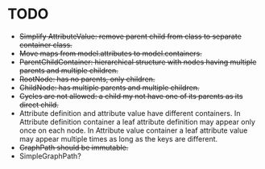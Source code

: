 TODO
====

- <del>Simplify AttributeValue: remove parent child from class to separate container class.</del>
- <del>Move maps from model.attributes to model.containers.</del>
- <del>ParentChildContainer: hierarchical structure with nodes having multiple parents and multiple children.</del>
- <del>RootNode: has no parents, only children.</del>
- <del>ChildNode: has multiple parents and multiple children.</del>
- <del>Cycles are not allowed: a child my not have one of its parents as its direct child.</del>
- Attribute definition and attribute value have different containers. In Attribute definition container a leaf attribute definition may appear only once on each node. In Attribute value container a leaf attribute value may appear multiple times as long as the keys are different.
- <del>GraphPath should be immutable.</del>
- SimpleGraphPath?